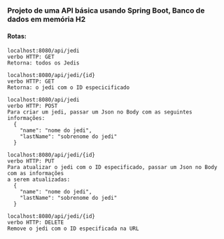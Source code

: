 ### Projeto de uma API básica usando Spring Boot, Banco de dados em memória H2
#### Rotas:
```
localhost:8080/api/jedi
verbo HTTP: GET
Retorna: todos os Jedis
```

```
localhost:8080/api/jedi/{id}
verbo HTTP: GET
Retorna: o jedi com o ID especicificado
```

```
localhost:8080/api/jedi
verbo HTTP: POST
Para criar um jedi, passar um Json no Body com as seguintes informações:
  {
    "name": "nome do jedi",
    "lastName": "sobrenome do jedi"
  }
 ```

```
localhost:8080/api/jedi/{id}
verbo HTTP: PUT
Para atualizar o jedi com o ID especificado, passar um Json no Body com as informações 
a serem atualizadas:
  {
    "name": "nome do jedi",
    "lastName": "sobrenome do jedi"
  }
```

```
localhost:8080/api/jedi/{id}
verbo HTTP: DELETE
Remove o jedi com o ID especificada na URL
```




